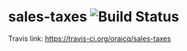 # sales-taxes ![Build Status](https://api.travis-ci.org/oraicq/sales-taxes.svg?branch=master)

Travis link: https://travis-ci.org/oraicq/sales-taxes
